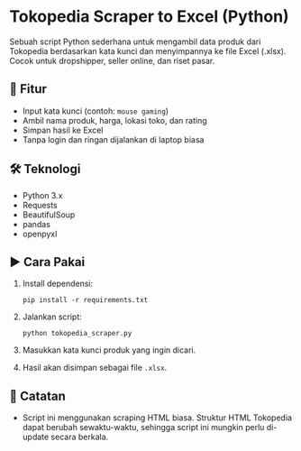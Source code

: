 
# Tokopedia Scraper to Excel (Python)

Sebuah script Python sederhana untuk mengambil data produk dari Tokopedia berdasarkan kata kunci dan menyimpannya ke file Excel (.xlsx). Cocok untuk dropshipper, seller online, dan riset pasar.

## 🔧 Fitur
- Input kata kunci (contoh: `mouse gaming`)
- Ambil nama produk, harga, lokasi toko, dan rating
- Simpan hasil ke Excel
- Tanpa login dan ringan dijalankan di laptop biasa

## 🛠 Teknologi
- Python 3.x
- Requests
- BeautifulSoup
- pandas
- openpyxl

## ▶️ Cara Pakai
1. Install dependensi:
   ```
   pip install -r requirements.txt
   ```

2. Jalankan script:
   ```
   python tokopedia_scraper.py
   ```

3. Masukkan kata kunci produk yang ingin dicari.

4. Hasil akan disimpan sebagai file `.xlsx`.

## 📝 Catatan
- Script ini menggunakan scraping HTML biasa. Struktur HTML Tokopedia dapat berubah sewaktu-waktu, sehingga script ini mungkin perlu di-update secara berkala.
